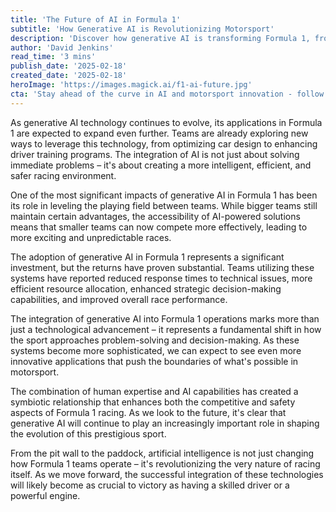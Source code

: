 ```yaml
---
title: 'The Future of AI in Formula 1'
subtitle: 'How Generative AI is Revolutionizing Motorsport'
description: 'Discover how generative AI is transforming Formula 1, from leveling the playing field between teams to revolutionizing race strategy and performance. Learn about the future of motorsport as AI technology continues to evolve and reshape competitive racing.'
author: 'David Jenkins'
read_time: '3 mins'
publish_date: '2025-02-18'
created_date: '2025-02-18'
heroImage: 'https://images.magick.ai/f1-ai-future.jpg'
cta: 'Stay ahead of the curve in AI and motorsport innovation - follow MagickAI on LinkedIn for regular insights about the intersection of artificial intelligence and high-performance sports.'
---
```


As generative AI technology continues to evolve, its applications in Formula 1 are expected to expand even further. Teams are already exploring new ways to leverage this technology, from optimizing car design to enhancing driver training programs. The integration of AI is not just about solving immediate problems – it's about creating a more intelligent, efficient, and safer racing environment.

One of the most significant impacts of generative AI in Formula 1 has been its role in leveling the playing field between teams. While bigger teams still maintain certain advantages, the accessibility of AI-powered solutions means that smaller teams can now compete more effectively, leading to more exciting and unpredictable races.

The adoption of generative AI in Formula 1 represents a significant investment, but the returns have proven substantial. Teams utilizing these systems have reported reduced response times to technical issues, more efficient resource allocation, enhanced strategic decision-making capabilities, and improved overall race performance.

The integration of generative AI into Formula 1 operations marks more than just a technological advancement – it represents a fundamental shift in how the sport approaches problem-solving and decision-making. As these systems become more sophisticated, we can expect to see even more innovative applications that push the boundaries of what's possible in motorsport.

The combination of human expertise and AI capabilities has created a symbiotic relationship that enhances both the competitive and safety aspects of Formula 1 racing. As we look to the future, it's clear that generative AI will continue to play an increasingly important role in shaping the evolution of this prestigious sport.

From the pit wall to the paddock, artificial intelligence is not just changing how Formula 1 teams operate – it's revolutionizing the very nature of racing itself. As we move forward, the successful integration of these technologies will likely become as crucial to victory as having a skilled driver or a powerful engine.